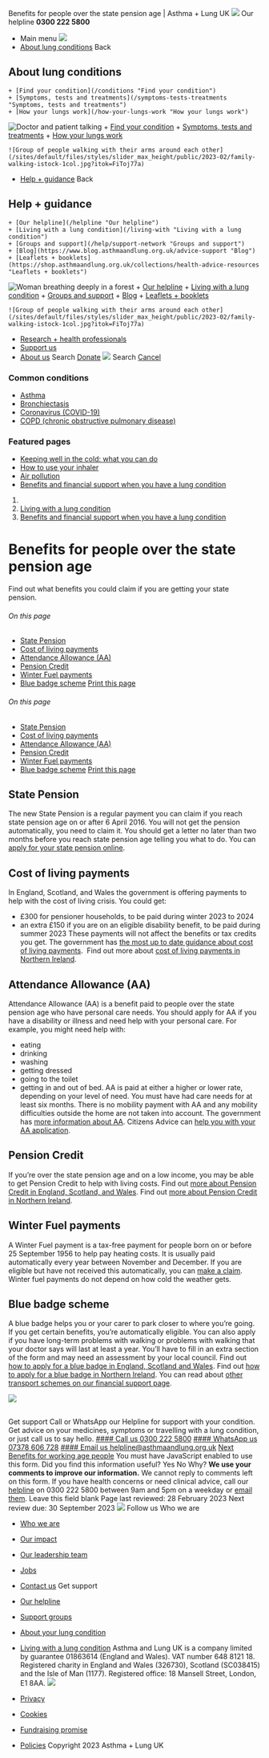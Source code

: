 
Benefits for people over the state pension age | Asthma + Lung UK
 [![](/themes/custom/asthma-lung-uk/images/aluk-logo.png)](/ "Homepage")
 Our helpline **0300 222 5800**
* Main menu
![](/wingsuit/asthma-lung-uk/images/aluk-logo.png)
* [About lung conditions](#about "About lung conditions")
 Back
 
## About lung conditions
	+ [Find your condition](/conditions "Find your condition")
	+ [Symptoms, tests and treatments](/symptoms-tests-treatments "Symptoms, tests and treatments")
	+ [How your lungs work](/how-your-lungs-work "How your lungs work")
![Doctor and patient talking](/sites/default/files/styles/slider_max_height/public/2023-02/119589.jpg?itok=IfMKqhqJ)
	+ [Find your condition](/conditions)
	+ [Symptoms, tests and treatments](/symptoms-tests-treatments)
	+ [How your lungs work](/how-your-lungs-work)
	
	
	![Group of people walking with their arms around each other](/sites/default/files/styles/slider_max_height/public/2023-02/family-walking-istock-1col.jpg?itok=FiToj77a)
* [Help + guidance](#get-support "Help + guidance")
 Back
 
## Help + guidance
	+ [Our helpline](/helpline "Our helpline")
	+ [Living with a lung condition](/living-with "Living with a lung condition")
	+ [Groups and support](/help/support-network "Groups and support")
	+ [Blog](https://www.blog.asthmaandlung.org.uk/advice-support "Blog")
	+ [Leaflets + booklets](https://shop.asthmaandlung.org.uk/collections/health-advice-resources "Leaflets + booklets")
![Woman breathing deeply in a forest](/sites/default/files/styles/slider_max_height/public/2023-02/A%2BLUK%20Generic73.jpg?itok=IY-jWei3)
	+ [Our helpline](/helpline)
	+ [Living with a lung condition](/living-with)
	+ [Groups and support](/help/support-network)
	+ [Blog](https://www.blog.asthmaandlung.org.uk/advice-support)
	+ [Leaflets + booklets](https://shop.asthmaandlung.org.uk/collections/health-advice-resources "Leaflets and booklets about lung conditions")
	
	
	![Group of people walking with their arms around each other](/sites/default/files/styles/slider_max_height/public/2023-02/family-walking-istock-1col.jpg?itok=FiToj77a)
* [Research + health professionals](/research-health-professionals "Research + health professionals")
* [Support us](/support-us "Support us")
* [About us](/about-us "About us")
Search
[Donate](https://action.asthmaandlung.org.uk/page/99720/donate/1?ea_tracking_id=General_WebsiteALUK_Header_Regular "Donate") 
 [![](/themes/custom/asthma-lung-uk/images/aluk-logo.png)](/ "Homepage")
Search
[Cancel](#)
### Common conditions
* [Asthma](/conditions/asthma)
* [Bronchiectasis](/conditions/bronchiectasis)
* [Coronavirus (COVID-19)](/conditions/coronavirus)
* [COPD (chronic obstructive pulmonary disease)](/conditions/copd-chronic-obstructive-pulmonary-disease)
### Featured pages
* [Keeping well in the cold: what you can do](/living-with/cold-weather)
* [How to use your inhaler](/living-with/inhaler-videos)
* [Air pollution](/living-with/air-pollution)
* [Benefits and financial support when you have a lung condition](/living-with/benefits)
1. 
3. [Living with a lung condition](/living-with)
5. [Benefits and financial support when you have a lung condition](/living-with/benefits)
# Benefits for people over the state pension age
Find out what benefits you could claim if you are getting your state pension. 
###### On this page
* [State Pension](#state-pension)
* [Cost of living payments](#cost-of-living-payments)
* [Attendance Allowance (AA)](#attendance-allowance-aa)
* [Pension Credit](#-pension-credit)
* [Winter Fuel payments](#winter-fuel-payments)
* [Blue badge scheme](#blue-badge-scheme)
[Print this page](javascript:window.print();) 
###### On this page
* [State Pension](#state-pension)
* [Cost of living payments](#cost-of-living-payments)
* [Attendance Allowance (AA)](#attendance-allowance-aa)
* [Pension Credit](#-pension-credit)
* [Winter Fuel payments](#winter-fuel-payments)
* [Blue badge scheme](#blue-badge-scheme)
[Print this page](javascript:window.print();) 
## State Pension
The new State Pension is a regular payment you can claim if you reach state pension age on or after 6 April 2016. You will not get the pension automatically, you need to claim it. You should get a letter no later than two months before you reach state pension age telling you what to do.
You can [apply for your state pension online](https://www.gov.uk/new-state-pension/how-to-claim). 
## Cost of living payments
In England, Scotland, and Wales the government is offering payments to help with the cost of living crisis. You could get:
* £300 for pensioner households, to be paid during winter 2023 to 2024
* an extra £150 if you are on an eligible disability benefit, to be paid during summer 2023
These payments will not affect the benefits or tax credits you get. The government has [the most up to date guidance about cost of living payments](https://www.gov.uk/guidance/cost-of-living-payment#cost-of-living-payments-2023-to-2024). 
Find out more about [cost of living payments in Northern Ireland](https://www.nidirect.gov.uk/articles/cost-living-payments). 
## Attendance Allowance (AA)
Attendance Allowance (AA) is a benefit paid to people over the state pension age who have personal care needs.
You should apply for AA if you have a disability or illness and need help with your personal care. For example, you might need help with: 
* eating
* drinking
* washing
* getting dressed
* going to the toilet
* getting in and out of bed.
AA is paid at either a higher or lower rate, depending on your level of need. You must have had care needs for at least six months. There is no mobility payment with AA and any mobility difficulties outside the home are not taken into account.
The government has [more information about AA](https://www.gov.uk/attendance-allowance).
Citizens Advice can [help you with your AA application](https://www.citizensadvice.org.uk/benefits/sick-or-disabled-people-and-carers/attendance-allowance/claiming-attendance-allowance/help-with-attendance-allowance-form/). 
##  Pension Credit
If you’re over the state pension age and on a low income, you may be able to get Pension Credit to help with living costs.
Find out [more about Pension Credit in England, Scotland, and Wales](https://www.gov.uk/pension-credit).
Find out [more about Pension Credit in Northern Ireland](https://www.nidirect.gov.uk/articles/understanding-pension-credit).
## Winter Fuel payments
A Winter Fuel payment is a tax-free payment for people born on or before 25 September 1956 to help pay heating costs.
It is usually paid automatically every year between November and December. If you are eligible but have not received this automatically, you can [make a claim](https://www.gov.uk/winter-fuel-payment/how-to-claim).
Winter fuel payments do not depend on how cold the weather gets.
## Blue badge scheme
A blue badge helps you or your carer to park closer to where you’re going. If you get certain benefits, you’re automatically eligible.
You can also apply if you have long-term problems with walking or problems with walking that your doctor says will last at least a year. You’ll have to fill in an extra section of the form and may need an assessment by your local council.
Find out [how to apply for a blue badge in England, Scotland and Wales](https://www.gov.uk/apply-blue-badge).
Find out [how to apply for a blue badge in Northern Ireland](https://www.nidirect.gov.uk/information-and-services/motoring-travel-and-transport-people-disabilities/blue-badge-scheme).
You can read about [other transport schemes on our financial support page](https://www.asthmaandlung.org.uk/living-with/benefits/financial-support). 
 
![](/themes/custom/asthma-lung-uk/images/slash-forward.png)
## 
 Get support
Call or WhatsApp our Helpline for support with your condition. Get advice on your medicines, symptoms or travelling with a lung condition, or just call us to say hello.
[#### Call us
 0300 222 5800](tel:+443002225800)
[#### WhatsApp us
 07378 606 728](https://wa.me/447378606728)
[#### Email us
 helpline@asthmaandlung.org.uk](mailto:helpline@asthmaandlung.org.uk)
[Next
Benefits for working age people](/living-with/benefits/working-age)
You must have JavaScript enabled to use this form.
Did you find this information useful?
Yes
No
Why?
**We use your comments to improve our information.** We cannot reply to comments left on this form. If you have health concerns or need clinical advice, call our [helpline](/helpline) on 0300 222 5800 between 9am and 5pm on a weekday or [email them](/helpline).
Leave this field blank
Page last reviewed: 
28 February 2023
Next review due: 
30 September 2023
 [![](/sites/default/files/2023-01/footer-logo%20%281%29.png)](/ "Homepage")
Follow us
 Who we are
 
* [Who we are](/about-us/who-we-are)
* [Our impact](/about-us/our-impact)
* [Our leadership team](/about-us/our-leadership-team)
* [Jobs](/work-us)
* [Contact us](/about-us/contact-us)
 Get support
 
* [Our helpline](/helpline)
* [Support groups](/help/support-network)
* [About your lung condition](/conditions)
* [Living with a lung condition](/living-with)
Asthma and Lung UK is a company limited by guarantee 01863614 (England and Wales). VAT number 648 8121 18.
Registered charity in England and Wales (326730), Scotland (SC038415) and the Isle of Man (1177). Registered office: 18 Mansell Street, London, E1 8AA.
[![](/sites/default/files/2023-01/reg-logo%20%281%29.png)](https://www.fundraisingregulator.org.uk)
![]()
![]()
* [Privacy](/privacy-policy)
* [Cookies](/cookies-how-we-use-them)
* [Fundraising promise](/fundraising-promise)
* [Policies](/about-us/policies)
 Copyright 2023 Asthma + Lung UK
 
